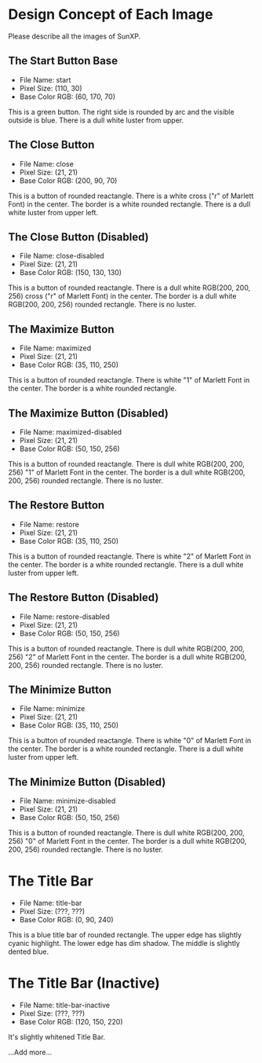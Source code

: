 # Design Concept of Each Image

Please describe all the images of SunXP.

## The Start Button Base

- File Name: start
- Pixel Size: (110, 30)
- Base Color RGB: (60, 170, 70)

This is a green button.
The right side is rounded by arc and the visible outside is blue.
There is a dull white luster from upper.

## The Close Button

- File Name: close
- Pixel Size: (21, 21)
- Base Color RGB: (200, 90, 70)

This is a button of rounded reactangle.
There is a white cross ("r" of Marlett Font) in the center.
The border is a white rounded rectangle.
There is a dull white luster from upper left.

## The Close Button (Disabled)

- File Name: close-disabled
- Pixel Size: (21, 21)
- Base Color RGB: (150, 130, 130)

This is a button of rounded reactangle.
There is a dull white RGB(200, 200, 256) cross ("r" of Marlett Font) in the center.
The border is a dull white RGB(200, 200, 256) rounded rectangle.
There is no luster.

## The Maximize Button

- File Name: maximized
- Pixel Size: (21, 21)
- Base Color RGB: (35, 110, 250)

This is a button of rounded reactangle.
There is white "1" of Marlett Font in the center.
The border is a white rounded rectangle.

## The Maximize Button (Disabled)

- File Name: maximized-disabled
- Pixel Size: (21, 21)
- Base Color RGB: (50, 150, 256)

This is a button of rounded reactangle.
There is dull white RGB(200, 200, 256) "1" of Marlett Font in the center.
The border is a dull white RGB(200, 200, 256) rounded rectangle.
There is no luster.

## The Restore Button

- File Name: restore
- Pixel Size: (21, 21)
- Base Color RGB: (35, 110, 250)

This is a button of rounded reactangle.
There is white "2" of Marlett Font in the center.
The border is a white rounded rectangle.
There is a dull white luster from upper left.

## The Restore Button (Disabled)

- File Name: restore-disabled
- Pixel Size: (21, 21)
- Base Color RGB: (50, 150, 256)

This is a button of rounded reactangle.
There is dull white RGB(200, 200, 256) "2" of Marlett Font in the center.
The border is a dull white RGB(200, 200, 256) rounded rectangle.
There is no luster.

## The Minimize Button

- File Name: minimize
- Pixel Size: (21, 21)
- Base Color RGB: (35, 110, 250)

This is a button of rounded reactangle.
There is white "0" of Marlett Font in the center.
The border is a white rounded rectangle.
There is a dull white luster from upper left.

## The Minimize Button (Disabled)

- File Name: minimize-disabled
- Pixel Size: (21, 21)
- Base Color RGB: (50, 150, 256)

This is a button of rounded reactangle.
There is dull white RGB(200, 200, 256) "0" of Marlett Font in the center.
The border is a dull white RGB(200, 200, 256) rounded rectangle.
There is no luster.

# The Title Bar

- File Name: title-bar
- Pixel Size: (???, ???)
- Base Color RGB: (0, 90, 240)

This is a blue title bar of rounded rectangle.
The upper edge has slightly cyanic highlight.
The lower edge has dim shadow.
The middle is slightly dented blue.

# The Title Bar (Inactive)

- File Name: title-bar-inactive
- Pixel Size: (???, ???)
- Base Color RGB: (120, 150, 220)

It's slightly whitened Title Bar.

...Add more...
